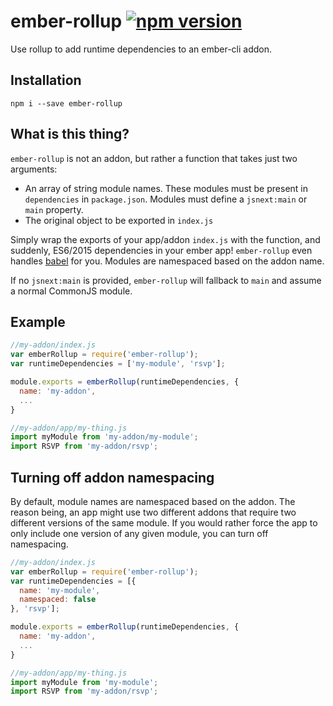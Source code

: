 # ember-rollup [![npm version](https://badge.fury.io/js/ember-rollup.svg)](https://www.npmjs.com/package/ember-rollup)
Use rollup to add runtime dependencies to an ember-cli addon.


## Installation

```
npm i --save ember-rollup
```


## What is this thing?

`ember-rollup` is not an addon, but rather a function that takes just two arguments:

* An array of string module names. These modules must be present in `dependencies` in `package.json`. Modules must define a `jsnext:main` or `main` property.
* The original object to be exported in `index.js`

Simply wrap the exports of your app/addon `index.js` with the function, and suddenly, ES6/2015 dependencies in your ember app! `ember-rollup` even handles [babel](http://babeljs.io/) for you. Modules are namespaced based on the addon name.

If no `jsnext:main` is provided, `ember-rollup` will fallback to `main` and assume a normal CommonJS module.


## Example

```JavaScript
//my-addon/index.js
var emberRollup = require('ember-rollup');
var runtimeDependencies = ['my-module', 'rsvp'];

module.exports = emberRollup(runtimeDependencies, {
  name: 'my-addon',
  ...
}
```

```JavaScript
//my-addon/app/my-thing.js
import myModule from 'my-addon/my-module';
import RSVP from 'my-addon/rsvp';
```


## Turning off addon namespacing

By default, module names are namespaced based on the addon. The reason being, an app might use two different addons that require two different versions of the same module. If you would rather force the app to only include one version of any given module, you can turn off namespacing.

```JavaScript
//my-addon/index.js
var emberRollup = require('ember-rollup');
var runtimeDependencies = [{
  name: 'my-module',
  namespaced: false
}, 'rsvp'];

module.exports = emberRollup(runtimeDependencies, {
  name: 'my-addon',
  ...
}
```

```JavaScript
//my-addon/app/my-thing.js
import myModule from 'my-module';
import RSVP from 'my-addon/rsvp';
```
